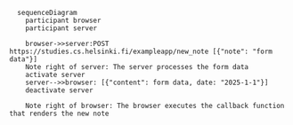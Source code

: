 <!-- Create a similar diagram depicting the situation where the user creates a new note on the page https://studies.cs.helsinki.fi/exampleapp/notes by writing something into the text field and clicking the Save button.

If necessary, show operations on the browser or on the server as comments on the diagram. -->
```mermaid
  sequenceDiagram
    participant browser
    participant server

    browser->>server:POST https://studies.cs.helsinki.fi/exampleapp/new_note [{"note": "form data"}]
    Note right of server: The server processes the form data
    activate server
    server-->>browser: [{"content": form data, date: "2025-1-1"}]
    deactivate server

    Note right of browser: The browser executes the callback function that renders the new note
```